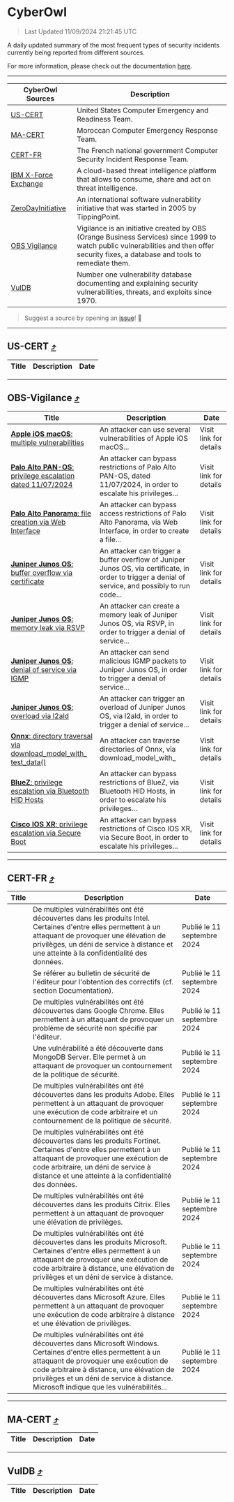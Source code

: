 
 <div id='top'></div>

# CyberOwl

 > Last Updated 11/09/2024 21:21:45 UTC
 
 A daily updated summary of the most frequent types of security incidents currently being reported from different sources.
 
 For more information, please check out the documentation [here](./docs/README.md).
 
 ---
 |CyberOwl Sources|Description|
 |---|---|
 |[US-CERT](#us-cert-arrow_heading_up)|United States Computer Emergency and Readiness Team.|
 |[MA-CERT](#ma-cert-arrow_heading_up)|Moroccan Computer Emergency Response Team.|
 |[CERT-FR](#cert-fr-arrow_heading_up)|The French national government Computer Security Incident Response Team.|
 |[IBM X-Force Exchange](#ibmcloud-arrow_heading_up)|A cloud-based threat intelligence platform that allows to consume, share and act on threat intelligence.|
 |[ZeroDayInitiative](#zerodayinitiative-arrow_heading_up)|An international software vulnerability initiative that was started in 2005 by TippingPoint.|
 |[OBS Vigilance](#obs-vigilance-arrow_heading_up)|Vigilance is an initiative created by OBS (Orange Business Services) since 1999 to watch public vulnerabilities and then offer security fixes, a database and tools to remediate them.|
 |[VulDB](#vuldb-arrow_heading_up)|Number one vulnerability database documenting and explaining security vulnerabilities, threats, and exploits since 1970.|
 
 > Suggest a source by opening an [issue](https://github.com/karimhabush/cyberowl/issues)! :raised_hands:
 ---

## US-CERT [:arrow_heading_up:](#cyberowl)

 |Title|Description|Date|
 |---|---|---|
 
 ---

## OBS-Vigilance [:arrow_heading_up:](#cyberowl)

 |Title|Description|Date|
 |---|---|---|
 |[<a href="https://vigilance.fr/vulnerability/Apple-iOS-macOS-multiple-vulnerabilities-43055" class="noirorange"><b>Apple iOS  macOS</b>: multiple vulnerabilities</a>](https://vigilance.fr/vulnerability/Apple-iOS-macOS-multiple-vulnerabilities-43055)|An attacker can use several vulnerabilities of Apple iOS  macOS...|Visit link for details|
 |[<a href="https://vigilance.fr/vulnerability/Palo-Alto-PAN-OS-privilege-escalation-dated-11-07-2024-44717" class="noirorange"><b>Palo Alto PAN-OS</b>: privilege escalation dated 11/07/2024</a>](https://vigilance.fr/vulnerability/Palo-Alto-PAN-OS-privilege-escalation-dated-11-07-2024-44717)|An attacker can bypass restrictions of Palo Alto PAN-OS, dated 11/07/2024, in order to escalate his privileges...|Visit link for details|
 |[<a href="https://vigilance.fr/vulnerability/Palo-Alto-Panorama-file-creation-via-Web-Interface-44716" class="noirorange"><b>Palo Alto Panorama</b>: file creation via Web Interface</a>](https://vigilance.fr/vulnerability/Palo-Alto-Panorama-file-creation-via-Web-Interface-44716)|An attacker can bypass access restrictions of Palo Alto Panorama, via Web Interface, in order to create a file...|Visit link for details|
 |[<a href="https://vigilance.fr/vulnerability/Juniper-Junos-OS-buffer-overflow-via-certificate-44714" class="noirorange"><b>Juniper Junos OS</b>: buffer overflow via certificate</a>](https://vigilance.fr/vulnerability/Juniper-Junos-OS-buffer-overflow-via-certificate-44714)|An attacker can trigger a buffer overflow of Juniper Junos OS, via certificate, in order to trigger a denial of service, and possibly to run code...|Visit link for details|
 |[<a href="https://vigilance.fr/vulnerability/Juniper-Junos-OS-memory-leak-via-RSVP-44711" class="noirorange"><b>Juniper Junos OS</b>: memory leak via RSVP</a>](https://vigilance.fr/vulnerability/Juniper-Junos-OS-memory-leak-via-RSVP-44711)|An attacker can create a memory leak of Juniper Junos OS, via RSVP, in order to trigger a denial of service...|Visit link for details|
 |[<a href="https://vigilance.fr/vulnerability/Juniper-Junos-OS-denial-of-service-via-IGMP-44710" class="noirorange"><b>Juniper Junos OS</b>: denial of service via IGMP</a>](https://vigilance.fr/vulnerability/Juniper-Junos-OS-denial-of-service-via-IGMP-44710)|An attacker can send malicious IGMP packets to Juniper Junos OS, in order to trigger a denial of service...|Visit link for details|
 |[<a href="https://vigilance.fr/vulnerability/Juniper-Junos-OS-overload-via-l2ald-44709" class="noirorange"><b>Juniper Junos OS</b>: overload via l2ald</a>](https://vigilance.fr/vulnerability/Juniper-Junos-OS-overload-via-l2ald-44709)|An attacker can trigger an overload of Juniper Junos OS, via l2ald, in order to trigger a denial of service...|Visit link for details|
 |[<a href="https://vigilance.fr/vulnerability/Onnx-directory-traversal-via-download-model-with-test-data-44704" class="noirorange"><b>Onnx</b>: directory traversal via download_model_with_<wbr>test_data()</wbr></a>](https://vigilance.fr/vulnerability/Onnx-directory-traversal-via-download-model-with-test-data-44704)|An attacker can traverse directories of Onnx, via download_model_with_|Visit link for details|
 |[<a href="https://vigilance.fr/vulnerability/BlueZ-privilege-escalation-via-Bluetooth-HID-Hosts-43048" class="noirorange"><b>BlueZ</b>: privilege escalation via Bluetooth HID Hosts</a>](https://vigilance.fr/vulnerability/BlueZ-privilege-escalation-via-Bluetooth-HID-Hosts-43048)|An attacker can bypass restrictions of BlueZ, via Bluetooth HID Hosts, in order to escalate his privileges...|Visit link for details|
 |[<a href="https://vigilance.fr/vulnerability/Cisco-IOS-XR-privilege-escalation-via-Secure-Boot-44703" class="noirorange"><b>Cisco IOS XR</b>: privilege escalation via Secure Boot</a>](https://vigilance.fr/vulnerability/Cisco-IOS-XR-privilege-escalation-via-Secure-Boot-44703)|An attacker can bypass restrictions of Cisco IOS XR, via Secure Boot, in order to escalate his privileges...|Visit link for details|
 
 ---

## CERT-FR [:arrow_heading_up:](#cyberowl)

 |Title|Description|Date|
 |---|---|---|
 |[](https://www.cert.ssi.gouv.fr/avis/CERTFR-2024-AVI-0768/)|De multiples vulnérabilités ont été découvertes dans les produits Intel. Certaines d'entre elles permettent à un attaquant de provoquer une élévation de privilèges, un déni de service à distance et une atteinte à la confidentialité des données.|Publié le 11 septembre 2024|
 |[](https://www.cert.ssi.gouv.fr/avis/CERTFR-2024-AVI-0767/)|Se référer au bulletin de sécurité de l'éditeur pour l'obtention des correctifs (cf. section Documentation).|Publié le 11 septembre 2024|
 |[](https://www.cert.ssi.gouv.fr/avis/CERTFR-2024-AVI-0766/)|De multiples vulnérabilités ont été découvertes dans Google Chrome. Elles permettent à un attaquant de provoquer un problème de sécurité non spécifié par l'éditeur.|Publié le 11 septembre 2024|
 |[](https://www.cert.ssi.gouv.fr/avis/CERTFR-2024-AVI-0765/)|Une vulnérabilité a été découverte dans MongoDB Server. Elle permet à un attaquant de provoquer un contournement de la politique de sécurité.|Publié le 11 septembre 2024|
 |[](https://www.cert.ssi.gouv.fr/avis/CERTFR-2024-AVI-0764/)|De multiples vulnérabilités ont été découvertes dans les produits Adobe. Elles permettent à un attaquant de provoquer une exécution de code arbitraire et un contournement de la politique de sécurité.|Publié le 11 septembre 2024|
 |[](https://www.cert.ssi.gouv.fr/avis/CERTFR-2024-AVI-0763/)|De multiples vulnérabilités ont été découvertes dans les produits Fortinet. Certaines d'entre elles permettent à un attaquant de provoquer une exécution de code arbitraire, un déni de service à distance et une atteinte à la confidentialité des données.|Publié le 11 septembre 2024|
 |[](https://www.cert.ssi.gouv.fr/avis/CERTFR-2024-AVI-0762/)|De multiples vulnérabilités ont été découvertes dans les produits Citrix. Elles permettent à un attaquant de provoquer une élévation de privilèges.|Publié le 11 septembre 2024|
 |[](https://www.cert.ssi.gouv.fr/avis/CERTFR-2024-AVI-0761/)|De multiples vulnérabilités ont été découvertes dans les produits Microsoft. Certaines d'entre elles permettent à un attaquant de provoquer une exécution de code arbitraire à distance, une élévation de privilèges et un déni de service à distance.|Publié le 11 septembre 2024|
 |[](https://www.cert.ssi.gouv.fr/avis/CERTFR-2024-AVI-0760/)|De multiples vulnérabilités ont été découvertes dans Microsoft Azure. Elles permettent à un attaquant de provoquer une exécution de code arbitraire à distance et une élévation de privilèges.|Publié le 11 septembre 2024|
 |[](https://www.cert.ssi.gouv.fr/avis/CERTFR-2024-AVI-0759/)|De multiples vulnérabilités ont été découvertes dans Microsoft Windows. Certaines d'entre elles permettent à un attaquant de provoquer une exécution de code arbitraire à distance, une élévation de privilèges et un déni de service à distance. Microsoft indique que les vulnérabilités...|Publié le 11 septembre 2024|
 
 ---

## MA-CERT [:arrow_heading_up:](#cyberowl)

 |Title|Description|Date|
 |---|---|---|
 
 ---

## VulDB [:arrow_heading_up:](#cyberowl)

 |Title|Description|Date|
 |---|---|---|
 